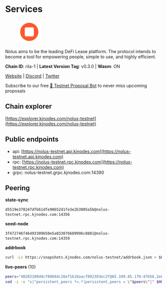# Services

<figure><img src="https://raw.githubusercontent.com/kj89/cosmos-images/main/logos/nolus.png" alt=""><figcaption></figcaption></figure>

Nolus aims to be the leading DeFi Lease platform. The protocol  intends to become a tool for empowering people, simple to use, and highly efficient.

**Chain ID**: rila-1 | **Latest Version Tag**: v0.3.0 | **Wasm**: ON

[Website](https://www.nolus.io) | [Discord](https://discord.gg/nolus-protocol) | [Twitter](https://twitter.com/NolusProtocol)



Subscribe to our free [🤖 Testnet Proposal Bot](https://t.me/kjnodes_testnet_proposal_bot) to never miss upcoming proposals


## Chain explorer
[https://explorer.kjnodes.com/nolus-testnet](https://explorer.kjnodes.com/nolus-testnet)

## Public endpoints

* api: [https://nolus-testnet.api.kjnodes.com](https://nolus-testnet.api.kjnodes.com)
* rpc: [https://nolus-testnet.rpc.kjnodes.com](https://nolus-testnet.rpc.kjnodes.com)
* grpc: nolus-testnet.grpc.kjnodes.com:14390

## Peering

**state-sync**

```text
d5519e378247dfb61dfe90652d1fe3e2b3005a5b@nolus-testnet.rpc.kjnodes.com:14356
```

**seed-node**

```text
3f472746f46493309650e5a033076689996c8881@nolus-testnet.rpc.kjnodes.com:14359
```

**addrbook**
```bash
curl -Ls https://snapshots.kjnodes.com/nolus-testnet/addrbook.json > $HOME/.nolus/config/addrbook.json
```

**live-peers** (10)
```bash
peers="48283100d4cf8068dc16ef1b10aacf092303ec2f@65.109.85.170:47656,2e80da0046dd3f2205a207dd435b6c9b0f9bfc04@65.109.93.152:27656,d5519e378247dfb61dfe90652d1fe3e2b3005a5b@65.109.68.190:14356,93b90db2cb18bfa490c7dc4dddd0720ec9cfcfb5@212.24.101.2:26656,e6b3d520d342782129689d5f9aee6c8f12933a61@51.89.7.235:26649,15cd61c8528611d1192ee06578cd6f5054645a0e@46.101.115.206:55666,fcb82df30d2056c3af024fb389e173d683fe8229@65.108.105.48:19756,ce6a67a084a25c189ed92522f1a0f6c44ec7cc3a@116.202.227.117:43656,7f5ce546e0ffec994995198e0a1b87caff61ae6d@178.18.253.102:26656,2c0ff6e5f30189559ad336a1eb17ae48fcacc8ee@95.216.14.58:61456"
sed -i -e "s|^persistent_peers *=.*|persistent_peers = \"$peers\"|" $HOME/.nolus/config/config.toml
```
